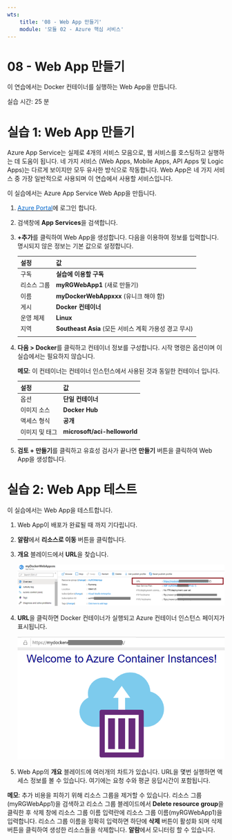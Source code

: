 ```yaml
---
wts:
    title: '08 - Web App 만들기'
    module: '모듈 02 - Azure 핵심 서비스'
---
```


# 08 - Web App 만들기

이 연습에서는 Docker 컨테이너를 실행하는 Web App을 만듭니다.

실습 시간: 25 분 

# 실습 1: Web App 만들기

Azure App Service는 실제로 4개의 서비스 모음으로, 웹 서비스를 호스팅하고 실행하는 데 도움이 됩니다. 네 가지 서비스 (Web Apps, Mobile Apps, API Apps 및 Logic Apps)는 다르게 보이지만 모두 유사한 방식으로 작동합니다. Web App은 네 가지 서비스 중 가장 일반적으로 사용되며 이 연습에서 사용할 서비스입니다.

이 실습에서는 Azure App Service Web App을 만듭니다. 

1. <a href="https://portal.azure.com" target="_blank"><span style="color: #0066cc;" color="#0066cc">Azure Portal</span></a>에 로그인 합니다.

2. 검색창에 **App Services**을 검색합니다.

3. **+추가**를 클릭하여 Web App을 생성합니다. 다음을 이용하여 정보를 입력합니다. 명시되지 않은 정보는 기본 값으로 설정합니다.

    | 설정 | 값 |
    | -- | -- |
    | 구독 | **실습에 이용할 구독** |
	| 리소스 그룹 | **myRGWebApp1** (새로 만들기) |
    | 이름 | **myDockerWebAppxxx** (유니크 해야 함) |
    | 게시 | **Docker 컨테이너** |
    | 운영 체제 | **Linux** |
    | 지역 | **Southeast Asia** (모든 서비스 계획 가용성 경고 무시) |
    | | |	

4. **다음 > Docker**를 클릭하고 컨테이너 정보를 구성합니다. 시작 명령은 옵션이며 이 실습에서는 필요하지 않습니다.

    **메모**: 이 컨테이너는 컨테이너 인스턴스에서 사용된 것과 동일한 컨테이너 입니다.

    | 설정 | 값 |
    | -- | -- |
    | 옵션 | **단일 컨테이너** |
    | 이미지 소스 | **Docker Hub** |
    | 액세스 형식 | **공개** |
    | 이미지 및 태그 | **microsoft/aci-helloworld** |
    | | |	


5. **검토 + 만들기**를 클릭하고 유효성 검사가 끝나면 **만들기** 버튼을 클릭하여 Web App을 생성합니다.

# 실습 2: Web App 테스트

이 실습에서는 Web App을 테스트합니다.

1. Web App이 배포가 완료될 때 까지 기다립니다.

2. **알람**에서 **리소스로 이동** 버튼을 클릭합니다.

3. **개요** 블레이드에서 **URL**을 찾습니다.

    ![Web App의 개요 블레이드 속성에서 URL이 강조된 스크린 샷](../images/0801.png)

4. **URL**을 클릭하면 Docker 컨테이너가 실행되고 Azure 컨테이너 인스턴스 페이지가 표시됩니다.

    ![Azure 컨테이너 인스턴스 페이지가 출력된 스크린 샷](../images/0802.png)

5. Web App의 **개요** 블레이드에 여러개의 차트가 있습니다. URL을 몇번 실행하면 액세스 정보를 볼 수 있습니다. 여기에는 요청 수와 평균 응답시간이 포함됩니다.

**메모**: 추가 비용을 피하기 위해 리소스 그룹을 제거할 수 있습니다. 리소스 그룹(myRGWebApp1)을 검색하고 리소스 그룹 블레이드에서 **Delete resource group**을 클릭한 후 삭제 창에 리소스 그룹 이름 입력란에 리소스 그룹 이름(myRGWebApp1)을 입력합니다. 리소스 그룹 이름을 정확히 입력하면 하단에 **삭제** 버튼이 활성화 되며 삭제 버튼을 클릭하여 생성한 리소스들을 삭제합니다. **알람**에서 모니터링 할 수 있습니다.
